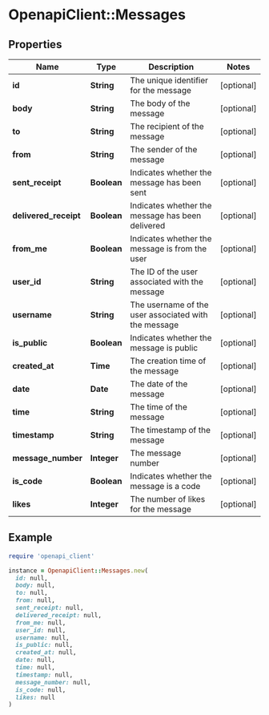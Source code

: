 # OpenapiClient::Messages

## Properties

| Name | Type | Description | Notes |
| ---- | ---- | ----------- | ----- |
| **id** | **String** | The unique identifier for the message | [optional] |
| **body** | **String** | The body of the message | [optional] |
| **to** | **String** | The recipient of the message | [optional] |
| **from** | **String** | The sender of the message | [optional] |
| **sent_receipt** | **Boolean** | Indicates whether the message has been sent | [optional] |
| **delivered_receipt** | **Boolean** | Indicates whether the message has been delivered | [optional] |
| **from_me** | **Boolean** | Indicates whether the message is from the user | [optional] |
| **user_id** | **String** | The ID of the user associated with the message | [optional] |
| **username** | **String** | The username of the user associated with the message | [optional] |
| **is_public** | **Boolean** | Indicates whether the message is public | [optional] |
| **created_at** | **Time** | The creation time of the message | [optional] |
| **date** | **Date** | The date of the message | [optional] |
| **time** | **String** | The time of the message | [optional] |
| **timestamp** | **String** | The timestamp of the message | [optional] |
| **message_number** | **Integer** | The message number | [optional] |
| **is_code** | **Boolean** | Indicates whether the message is a code | [optional] |
| **likes** | **Integer** | The number of likes for the message | [optional] |

## Example

```ruby
require 'openapi_client'

instance = OpenapiClient::Messages.new(
  id: null,
  body: null,
  to: null,
  from: null,
  sent_receipt: null,
  delivered_receipt: null,
  from_me: null,
  user_id: null,
  username: null,
  is_public: null,
  created_at: null,
  date: null,
  time: null,
  timestamp: null,
  message_number: null,
  is_code: null,
  likes: null
)
```

